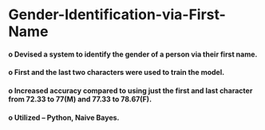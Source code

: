 # Gender-Identification-via-First-Name

#### o Devised a system to identify the gender of a person via their first name.
#### o First and the last two characters were used to train the model.
#### o Increased accuracy compared to using just the first and last character from 72.33 to 77(M) and 77.33 to 78.67(F).
#### o Utilized – Python, Naive Bayes.
